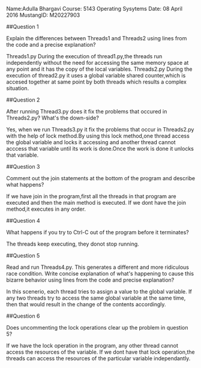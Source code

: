Name:Adulla Bhargavi
Course: 5143 Operating Sysytems
Date: 08 April 2016
MustangID: M20227903

##Question 1

Explain the differences between Threads1 and Threads2 using lines from the code and a precise explanation?

Threads1.py
During the execution of thread1.py,the threads run independently without the need for accessing the same memory space at any point and it has the copy of the local variables. 
Threads2.py
During the execution of thread2.py it uses a global variable shared counter,which is accesed together at same point by both threads which results a complex situation.



##Question 2

After running Thread3.py does it fix the problems that occured in Threads2.py? What's the down-side?

Yes, when we run Threads3.py it fix the problems that occur in Threads2.py with the help of lock method.By using this lock method,one thread access 
the global variable and locks it accessing and another thread cannot acccess that variable until its work is done.Once the work is done it unlocks that variable.



##Question 3

Comment out the join statements at the bottom of the program and describe what happens?

If we have join in the program,first all the threads in that program are executed and then the main method is executed.
If we dont have the join method,it executes in any order.


##Question 4

What happens if you try to Ctrl-C out of the program before it terminates?

The threads keep executing, they donot stop running.

##Question 5

Read and run Threads4.py. This generates a different and more ridiculous race condition.
Write concise explanation of what's happening to cause this bizarre behavior using lines from the code and precise explanation?

In this scenerio, each thread tries to assign a value to the global variable. 
If any two threads try to access the same global variable at the same time, then that would result in the change of the contents accordingly.


##Question 6

Does uncommenting the lock operations clear up the problem in question 5?

If we have the lock operation in the program, any other thread cannot access the resources of the variable.
If we dont have that lock operation,the threads can access the resources of the particular variable independantly.

